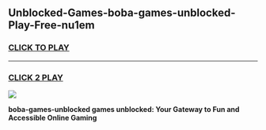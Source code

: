 
## Unblocked-Games-boba-games-unblocked-Play-Free-nu1em
<h3>
<a href="https://premium76.site?title=boba-games-unblocked&ref=10A">CLICK TO PLAY</a></h3>
<hr>

<h3>
<a href="https://premium76.site?title=boba-games-unblocked&ref=10A">CLICK 2 PLAY</a>
  
</h3>

<a href="https://premium76.site?title=boba-games-unblocked&ref=10A"><img src="https://clearcache.store/games.png"></a>


**boba-games-unblocked games unblocked: Your Gateway to Fun and Accessible Online Gaming**
